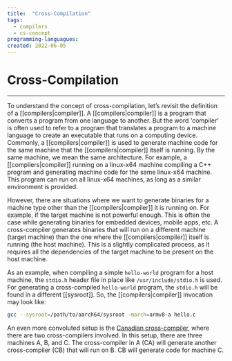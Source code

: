 ```yaml
---
title:  "Cross-Compilation"
tags:
  - compilers
  - cs-concept
programming-languagues:
created: 2022-06-05
---
```

# Cross-Compilation
---
To understand the concept of cross-compilation, let’s revisit the definition of a [[compilers|compiler]]. A [[compilers|compiler]] is a program that converts a program from one language to another. But the word 'compiler' is often used to refer to a program that translates a program to a machine language to create an executable that runs on a computing device. Commonly, a [[compilers|compiler]] is used to generate machine code for the same machine that the [[compilers|compiler]] itself is running. By the same machine, we mean the same architecture. For example, a [[compilers|compiler]] running on a linux-x64 machine compiling a C++ program and generating machine code for the same linux-x64 machine. This program can run on all linux-x64 machines, as long as a similar environment is provided.

However, there are situations where we want to generate binaries for a machine type other than the [[compilers|compiler]] it is running on. For example, if the target machine is not powerful enough. This is often the case while generating binaries for embedded devices, mobile apps, etc. A cross-compiler generates binaries that will run on a different machine (target machine) than the one where the [[compilers|compiler]] itself is running (the host machine). This is a slightly complicated process, as it requires all the dependencies of the target machine to be present on the host machine.

As an example, when compiling a simple `hello-world` program for a host machine, the `stdio.h` header file in place like `/usr/include/stdio.h` is used. For generating a cross-compiled `hello-world` program, the `stdio.h` will be found in a different [[sysroot]]. So, the [[compilers|compiler]] invocation may look like:

```bash
gcc --sysroot=/path/to/aarch64/sysroot -march=armv8-a hello.c
```

An even more convoluted setup is the [Canadian cross-compiler](https://en.wikipedia.org/wiki/Cross_compiler#Canadian_Cross), where there are two cross-compilers involved. In this setup, there are three machines A, B, and C. The cross-compiler in A (CA) will generate another cross-compiler (CB) that will run on B. CB will generate code for machine C.